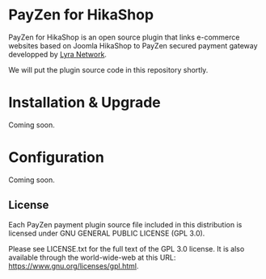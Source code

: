 # PayZen for HikaShop

PayZen for HikaShop is an open source plugin that links e-commerce websites based on Joomla HikaShop to PayZen secured payment gateway developped by [Lyra Network](https://www.lyra-network.com/).

We will put the plugin source code in this repository shortly.

# Installation & Upgrade

Coming soon.

# Configuration

Coming soon.

## License

Each PayZen payment plugin source file included in this distribution is licensed under GNU GENERAL PUBLIC LICENSE (GPL 3.0).

Please see LICENSE.txt for the full text of the GPL 3.0 license. It is also available through the world-wide-web at this URL: https://www.gnu.org/licenses/gpl.html.
